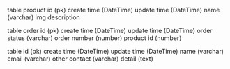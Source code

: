 table
    product
        id (pk)
        create time (DateTime)
        update time (DateTime)
        name (varchar)
        img
        description

table
    order
        id (pk)
        create time (DateTime)
        update time (DateTime)
        order status (varchar)
        order number (number)
        product id (number)

table
    id (pk)
    create time (DateTime)
    update time (DateTime)
    name (varchar)
    email (varchar)
    other contact (varchar)
    detail (text)